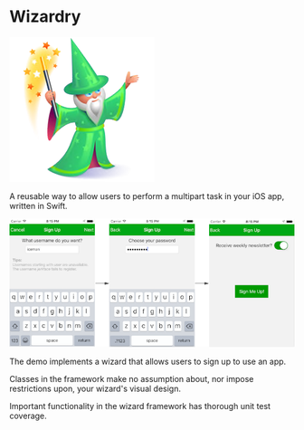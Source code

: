 # Wizardry
![wizard](Images/wizard.png)

A reusable way to allow users to perform a multipart task in your iOS app, written in Swift.

![sign up wizard demo](Images/signup_wizard.png)

The demo implements a wizard that allows users to sign up to use an app.

Classes in the framework make no assumption about, nor impose restrictions upon, your wizard's visual design.

Important functionality in the wizard framework has thorough unit test coverage.
